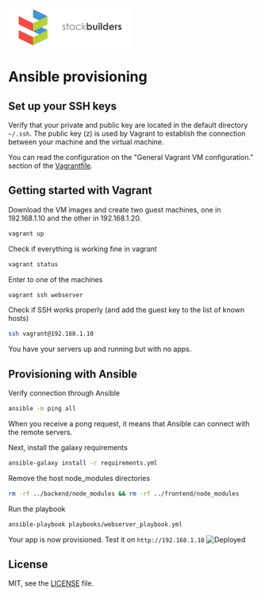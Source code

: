 ![Stack Builders](https://github.com/stackbuilders/nano-chat/raw/master/sb.png)

# Ansible provisioning

## Set up your SSH keys

Verify that your private and public key are located in the default directory `~/.ssh`.
The public key (z) is used by Vagrant to establish the connection between your machine and the virtual machine.

You can read the configuration on the "General Vagrant VM configuration." section of the [Vagrantfile](Vagrantfile).

## Getting started with Vagrant


Download the VM images and create two guest machines, one in 192.168.1.10 and the other in 192.168.1.20.

```bash
vagrant up
```

Check if everything is working fine in vagrant

```bash
vagrant status
```

Enter to one of the machines

```bash
vagrant ssh webserver
```

Check if SSH works properly (and add the guest key to the list of known hosts)

```bash
ssh vagrant@192.168.1.10
```

You have your servers up and running but with no apps.

## Provisioning with Ansible

Verify connection through Ansible

```bash
ansible -m ping all
```

When you receive a pong request, it means that Ansible can connect with the remote servers.

Next, install the galaxy requirements

```bash
ansible-galaxy install -r requirements.yml
```

Remove the host node_modules directories

```bash
rm -rf ../backend/node_modules && rm -rf ../frontend/node_modules
```

Run the playbook

```bash
ansible-playbook playbooks/webserver_playbook.yml
```

Your app is now provisioned. Test it on `http://192.168.1.10`
![Deployed](meme.gif)

## License

MIT, see the [LICENSE](LICENSE) file.

